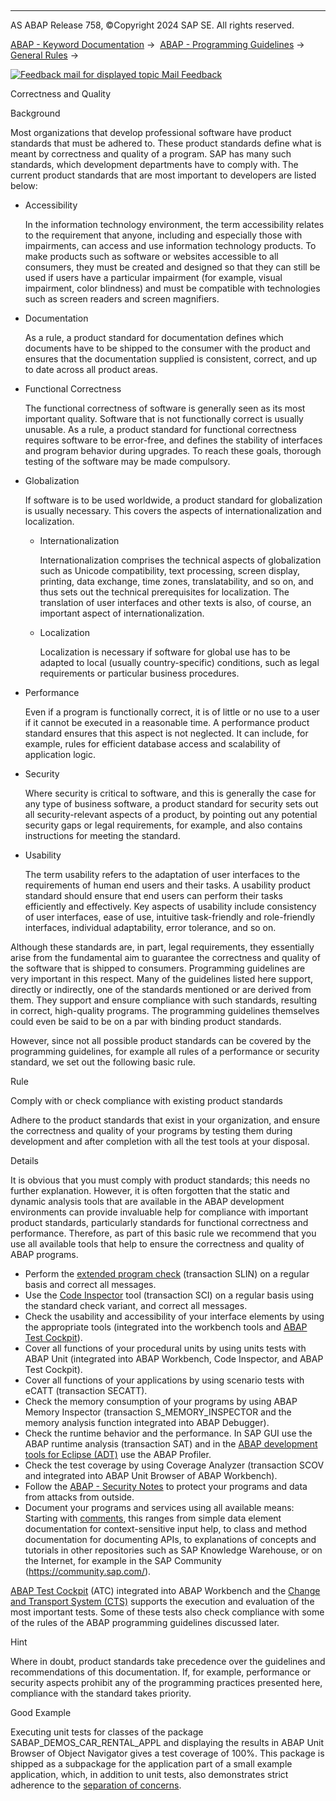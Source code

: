   

* * *

AS ABAP Release 758, ©Copyright 2024 SAP SE. All rights reserved.

[ABAP - Keyword Documentation](javascript:call_link\('abenabap.htm'\)) →  [ABAP - Programming Guidelines](javascript:call_link\('abenabap_pgl.htm'\)) →  [General Rules](javascript:call_link\('abengeneral_rules_gdl.htm'\)) → 

 [![](Mail.gif?object=Mail.gif "Feedback mail for displayed topic") Mail Feedback](mailto:f1_help@sap.com?subject=Feedback%20on%20ABAP%20Documentation&body=Document:%20Correctness%20and%20Quality%2C%20ABENCORRECTNESS_QUALITY_GUIDL%2C%20758%0D%0A%0D%0AError:%0D%0A%0D%0A%0D%0A%0D%0ASuggestion%20for%20improvement:)

Correctness and Quality

Background   

Most organizations that develop professional software have product standards that must be adhered to. These product standards define what is meant by correctness and quality of a program. SAP has many such standards, which development departments have to comply with. The current product standards that are most important to developers are listed below:

-   Accessibility
    
    In the information technology environment, the term accessibility relates to the requirement that anyone, including and especially those with impairments, can access and use information technology products. To make products such as software or websites accessible to all consumers, they must be created and designed so that they can still be used if users have a particular impairment (for example, visual impairment, color blindness) and must be compatible with technologies such as screen readers and screen magnifiers.
    
-   Documentation
    
    As a rule, a product standard for documentation defines which documents have to be shipped to the consumer with the product and ensures that the documentation supplied is consistent, correct, and up to date across all product areas.
    
-   Functional Correctness
    
    The functional correctness of software is generally seen as its most important quality. Software that is not functionally correct is usually unusable. As a rule, a product standard for functional correctness requires software to be error-free, and defines the stability of interfaces and program behavior during upgrades. To reach these goals, thorough testing of the software may be made compulsory.
    
-   Globalization
    
    If software is to be used worldwide, a product standard for globalization is usually necessary. This covers the aspects of internationalization and localization.
    
    -   Internationalization
        
        Internationalization comprises the technical aspects of globalization such as Unicode compatibility, text processing, screen display, printing, data exchange, time zones, translatability, and so on, and thus sets out the technical prerequisites for localization. The translation of user interfaces and other texts is also, of course, an important aspect of internationalization.
        
    -   Localization
        
        Localization is necessary if software for global use has to be adapted to local (usually country-specific) conditions, such as legal requirements or particular business procedures.
        
-   Performance
    
    Even if a program is functionally correct, it is of little or no use to a user if it cannot be executed in a reasonable time. A performance product standard ensures that this aspect is not neglected. It can include, for example, rules for efficient database access and scalability of application logic.
    
-   Security
    
    Where security is critical to software, and this is generally the case for any type of business software, a product standard for security sets out all security-relevant aspects of a product, by pointing out any potential security gaps or legal requirements, for example, and also contains instructions for meeting the standard.
    
-   Usability
    
    The term usability refers to the adaptation of user interfaces to the requirements of human end users and their tasks. A usability product standard should ensure that end users can perform their tasks efficiently and effectively. Key aspects of usability include consistency of user interfaces, ease of use, intuitive task-friendly and role-friendly interfaces, individual adaptability, error tolerance, and so on.
    

Although these standards are, in part, legal requirements, they essentially arise from the fundamental aim to guarantee the correctness and quality of the software that is shipped to consumers. Programming guidelines are very important in this respect. Many of the guidelines listed here support, directly or indirectly, one of the standards mentioned or are derived from them. They support and ensure compliance with such standards, resulting in correct, high-quality programs. The programming guidelines themselves could even be said to be on a par with binding product standards.

However, since not all possible product standards can be covered by the programming guidelines, for example all rules of a performance or security standard, we set out the following basic rule.

Rule   

Comply with or check compliance with existing product standards

Adhere to the product standards that exist in your organization, and ensure the correctness and quality of your programs by testing them during development and after completion with all the test tools at your disposal.

Details   

It is obvious that you must comply with product standards; this needs no further explanation. However, it is often forgotten that the static and dynamic analysis tools that are available in the ABAP development environments can provide invaluable help for compliance with important product standards, particularly standards for functional correctness and performance. Therefore, as part of this basic rule we recommend that you use all available tools that help to ensure the correctness and quality of ABAP programs.

-   Perform the [extended program check](javascript:call_link\('abenextended_program_check_guidl.htm'\) "Guideline") (transaction SLIN) on a regular basis and correct all messages.
-   Use the [Code Inspector](javascript:call_link\('abencode_inspector_guidl.htm'\) "Guideline") tool (transaction SCI) on a regular basis using the standard check variant, and correct all messages.
-   Check the usability and accessibility of your interface elements by using the appropriate tools (integrated into the workbench tools and [ABAP Test Cockpit](javascript:call_link\('abenabap-testcockpit_guidl.htm'\) "Guideline")).
-   Cover all functions of your procedural units by using units tests with ABAP Unit (integrated into ABAP Workbench, Code Inspector, and ABAP Test Cockpit).
-   Cover all functions of your applications by using scenario tests with eCATT (transaction SECATT).
-   Check the memory consumption of your programs by using ABAP Memory Inspector (transaction S\_MEMORY\_INSPECTOR and the memory analysis function integrated into ABAP Debugger).
-   Check the runtime behavior and the performance. In SAP GUI use the ABAP runtime analysis (transaction SAT) and in the [ABAP development tools for Eclipse (ADT)](javascript:call_link\('abenadt_glosry.htm'\) "Glossary Entry") use the ABAP Profiler.
-   Check the test coverage by using Coverage Analyzer (transaction SCOV and integrated into ABAP Unit Browser of ABAP Workbench).
-   Follow the [ABAP - Security Notes](javascript:call_link\('abenabap_security.htm'\)) to protect your programs and data from attacks from outside.
-   Document your programs and services using all available means: Starting with [comments](javascript:call_link\('abencomments_gdl.htm'\)), this ranges from simple data element documentation for context-sensitive input help, to class and method documentation for documenting APIs, to explanations of concepts and tutorials in other repositories such as SAP Knowledge Warehouse, or on the Internet, for example in the SAP Community (https://community.sap.com/).

[ABAP Test Cockpit](javascript:call_link\('abencts_glosry.htm'\) "Glossary Entry") (ATC) integrated into ABAP Workbench and the [Change and Transport System (CTS)](javascript:call_link\('abencts_glosry.htm'\) "Glossary Entry") supports the execution and evaluation of the most important tests. Some of these tests also check compliance with some of the rules of the ABAP programming guidelines discussed later.

Hint

Where in doubt, product standards take precedence over the guidelines and recommendations of this documentation. If, for example, performance or security aspects prohibit any of the programming practices presented here, compliance with the standard takes priority.

Good Example

Executing unit tests for classes of the package SABAP\_DEMOS\_CAR\_RENTAL\_APPL and displaying the results in ABAP Unit Browser of Object Navigator gives a test coverage of 100%. This package is shipped as a subpackage for the application part of a small example application, which, in addition to unit tests, also demonstrates strict adherence to the [separation of concerns](javascript:call_link\('abenseparation_concerns_guidl.htm'\) "Guideline").
